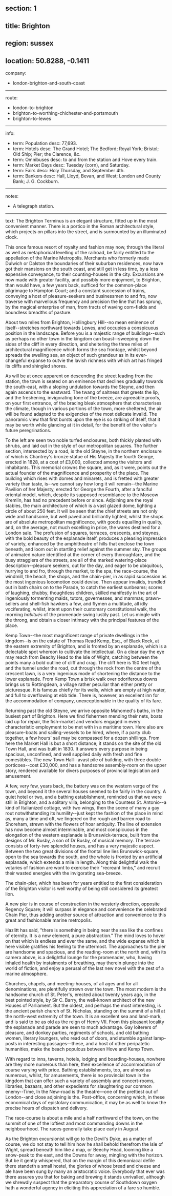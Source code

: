 section: 1
----
title: Brighton
----
region: sussex
----
location: 50.8288, -0.1411
----
company:
- london-brighton-and-south-coast
----
route:
- london-to-brighton
- brighton-to-worthing-chichester-and-portsmouth
- brighton-to-lewes
----
info:
- term: Population
  desc: 77,693.
- term: Hotels
  desc: The Grand Hotel; The Bedford; Royal York; Bristol; Old Ship; Pier; the Clarence, &c.
- term: Omnibuses
  desc: to and from the station and Hove every train.
- term: Market Days
  desc: Tuesday (corn), and Saturday.
- term: Fairs
  desc: Holy Thursday, and September 4th.
- term: Bankers
  desc: Hall, Lloyd, Bevan, and West; London and County Bank; J. G. Cockburn.
----
notes:
- A telegraph station.
----
text: The <span class="u-smcp">Brighton Terminus</span> is an elegant structure, fitted up in the most convenient manner. There is a portico in the Roman architectural style, which projects on pillars into the street, and is surmounted by an illuminated clock.

This once famous resort of royalty and fashion may now, through the literal as well as metaphorical levelling of the railroad, be fairly entitled to the appellation of the Marine Metropolis. Merchants who formerly made Dulwich or Dalston the boundaries of their suburban residences, now have got their mansions on the south coast, and still get in less time, by a less expensive conveyance, to their counting-houses in the city. Excursions are now made with greater facility, and possibly more enjoyment, to Brighton, than would have, a few years back, sufficed for the common-place pilgrimage to Hampton Court; and a constant succession of trains, conveying a host of pleasure-seekers and businessmen to and fro, now traverse with marvellous frequency and precision the line that has sprung, by the magical enterprise of man, from tracts of waving corn-fields and boundless breadths of pasture.

About two miles from Brighton, Hollingbury Hill--no mean eminence of itself--stretches northward towards Lewes, and occupies a conspicuous position in the landscape. Before you is a majestic range of buildings--such as perhaps no other town in the kingdom can boast--sweeping down the sides of the cliff in every direction, and sheltering the three miles of architectural magnificence which forms the sea frontage, whilst beyond spreads the swelling sea, an object of such grandeur as in its ever-changeful expanse to outvie the lavish richness with which art has fringed its cliffs and shingled shores.

As will be at once apparent on descending the street leading from the station, the town is seated on an eminence that declines gradually towards the south-east, with a sloping undulation towards the Steyne, and then again ascends to the eastward. The twang of saltness that greets the lip, and the freshening, invigorating tone of the breeze, are agreeable proofs, on your first entrance, of the bracing bleak atmosphere that characterises the climate, though in various portions of the town, more sheltered, the air will be found adapted to the exigencies of the most delicate invalid. The panoramic view that first bursts upon the eye is so striking of itself, that it may be worth while glancing at it in detail, for the benefit of the visitor's future peregrinations.

To the left are seen two noble turfed enclosures, both thickly planted with shrubs, and laid out in the style of our metropolitan squares. The further section, intersected by a road, is the old Steyne, in the northern enclosure of which is Chantrey's bronze statue of His Majesty the fourth George, erected in 1828, at a cost of £3,000, collected among the visitors and inhabitants. This memorial crowns the square, and, as it were, points out the actual founder of the magnificence and prosperity of the place. The building which rises with domes and minarets, and is fretted with greater variety than taste, is--we cannot say how long it will remain--the Marine Pavilion of her Majesty, erected for George the Fourth, after a fanciful oriental model, which, despite its supposed resemblance to the Moscow Kremlin, has had no precedent before or since. Adjoining are the royal stables, the main architecture of which is a vast glazed dome, lighting a circle of about 250 feet. It will be seen that the chief streets are not only wide and handsome, but well paved and brilliantly lighted, whilst the shops are of absolute metropolitan magnificence, with goods equalling in quality, and, on the average, not much excelling in price, the wares destined for a London sale. The profusion of squares, terraces, crescents, and steynes, with the bold beauty of the esplanade itself, produces a pleasing impression of variety, enhanced by the amphitheatre of hills that enclose the town beneath, and loom out in startling relief against the summer sky. The groups of animated nature identified at the corner of every thoroughfare, and the busy stragglers of the streets, are all of the marked watering-place description--pleasure seekers, out for the day, and eager to be ubiquitous, hurrying to and fro, through the market, to the spa, the race-course, the windmill, the beach, the shops, and the chain-pier, in as rapid succession as the most ingenious locomotion could devise. Then appear invalids, trundled out in bath chairs on to the Parade, to catch the earliest sunbeams; scores of laughing, chubby, thoughtless children, skilled manifestly in the art of ingeniously tormenting maids, tutors, governesses, and mammas; prawn-sellers and shell-fish hawkers a few, and flymen a multitude, all idly vociferating, whilst, intent upon their customary constitutional walk, the morning *habitués* of the promenade swing lustily past. Let us mingle with the throng, and obtain a closer intimacy with the principal features of the place.

Kemp Town--the most magnificent range of private dwellings in the kingdom--is on the estate of Thomas Read Kemp, Esq., of Black Rock, at the eastern extremity of Brighton, and is fronted by an esplanade, which is a delectable spot whereon to cultivate the intellectual. On a clear day the eye may reach from Beachy Head to the Isle of Wight, catching between the points many a bold outline of cliff and crag. The cliff here is 150 feet high, and the tunnel under the road, cut through the rock from the centre of the crescent lawn, is a very ingenious mode of shortening the distance to the lower esplanade. From Kemp Town a brisk walk over odoriferous downs brings us to Rottingdean, a village rather peculiar than either pretty or picturesque. It is famous chiefly for its wells, which are empty at high water, and full to overflowing at ebb tide. There is, however, an excellent inn for the accommodation of company, unexceptionable in the quality of its fare.

Returning past the old Steyne, we arrive opposite Mahomed's baths, in the busiest part of Brighton. Here we find fishermen mending their nets, boats laid up for repair, the fish-market and vendors engaged in every characteristic employment to be met with in a maritime town. Here also are pleasure-boats and sailing-vessels to be hired, where, if a party club together, a few hours' sail may be compassed for a dozen shillings. From here the Market Hall is but a short distance; it stands on the site of the old Town Hall, and was built in 1830. It answers every purpose in being spacious, unconfined, and well supplied daily with fresh and fine comestibles. The new Town Hall--avast pile of building, with three double porticoes--cost £30,000, and has a handsome assembly-room on the upper story, rendered available for divers purposes of provincial legislation and amusement.

A few, very few, years back, the battery was on the western verge of the town, and beyond it the several houses seemed to be fairly in the country. A quiet hotel or two, and a bathing establishment, reminded us that we were still in Brighton, and a solitary villa, belonging to the Countess St. Antonio--a kind of Italianized cottage, with two wings, then the scene of many a gay rout notwithstanding its humility--just kept the fashion of the place in mind as, many a time and oft, we lingered on the rough and barren road to Shoreham, strewn with the flowers of hoar antiquity. The line of extension has now become almost interminable, and most conspicuous in the elongation of the western esplanade is Brunswick-terrace, built from the designs of Mr. Busby, a son of Dr Busby, of musical memory. The terrace consists of forty-two splendid houses, and has a very majestic aspect. Between the two great divisions of the frontal line lies Brunswick-square, open to the sea towards the south, and the whole is fronted by an artificial esplanade, which extends a mile in length. Along this delightful walk the votaries of fashion are wont to exercise their "recreant limbs," and recruit their wasted energies with the invigorating sea-breeze.

The chain-pier, which has been for years entitled to the first consideration of the Brighton visitor is well worthy of being still considered its greatest lion.

A new pier is in course of construction in the westerly direction, opposite Regency Square; it will surpass in elegance and convenience the celebrated Chain Pier, thus adding another source of attraction and convenience to this great and fashionable marine metropolis.

Hazlitt has said, "there is something in being near the sea like the confines of eternity. It is a new element, a pure abstraction." The mind loves to hover on that which is endless and ever the same, and the wide expanse which is here visible gratifies his feeling to the uttermost. The approaches to the pier are handsome and spacious, and the reading-room at the north end, with its camera above, is a delightful lounge for the promenader, who, having inhaled health by instalments of breathing, may therein plunge into the world of fiction, and enjoy a perusal of the last new novel with the zest of a marine atmosphere.

Churches, chapels, and meeting-houses, of all ages and for all denominations, are plentifully strewn over the town. The most modern is the handsome church of St. Peter's, erected about twenty years ago, in the best pointed style, by Sir C. Barry, the well-known architect of the new Houses of Parliament. But the oldest, and perhaps the most interesting, is the ancient parish church of St. Nicholas, standing on the summit of a hill at the north-west extremity of the town. It is an excellent sea and land-mark, and is said to be as old as the reign of Henry VII. From this pleasant locality the esplanade and parade are seen to much advantage. Gay loiterers of pleasure, and donkey parties, regiments of schools, and old bathing women, literary loungers, who read out of doors, and stumble against lamp-posts in interesting passages—these, and a host of other peripatetic humanities, make the beach populous between Hove and Kemp Town.

With regard to inns, taverns, hotels, lodging and boarding-houses, nowhere are they more numerous than here, their excellence of accommodation of course varying with price. Bathing establishments, too, are almost as numerous, whilst, for amusements, there is no provincial town in the kingdom that can offer such a variety of assembly and concert-rooms, libraries, bazaars, and other expedients for slaughtering our common enemy--Time, In the New-road is the theatre—one of the prettiest out of London--and close adjoining is the. Post-office, concerning which, in these economical days of epistolary communication, it may be as well to know the precise hours of dispatch and delivery.

The race-course is about a mile and a half northward of the town, on the summit of one of the loftiest and most commanding downs in the neighbourhood. The races generally take place early in August.

As the Brighton excursionist will go to the Devil's Dyke, as a matter of course, we do not stay to tell him how he shall behold therefrom the Isle of Wight, spread beneath him like a map, or Beechy Head, looming like a snow-peak to the east, and the Downs for away, mingling with the horizon. But be it gently whispered, that on the margin of this demoniacal defile there standeth a small hostel, the glories of whose bread and cheese and ale have been sung by many an aristocratic voice. Everybody that ever was there assures you that for baking and brewing it stands unrivalled, although we shrewdly suspect that the preparatory course of Southdown oxygen hath a wonderful agency in eliciting this appreciation of a fare so humble.
